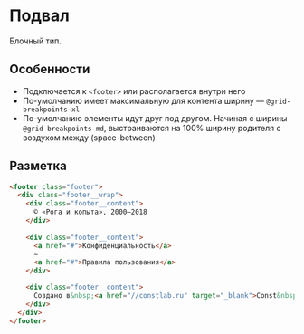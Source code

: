# Подвал

Блочный тип.

## Особенности

* Подключается к `<footer>` или располагается внутри него
* По-умолчанию имеет максимальную для контента ширину — `@grid-breakpoints-xl`
* По-умолчанию элементы идут друг под другом. Начиная с ширины `@grid-breakpoints-md`, выстраиваются на 100% ширину родителя с воздухом между (space-between)

## Разметка

```html
<footer class="footer">
  <div class="footer__wrap">
    <div class="footer__content">
      © «Рога и копыта», 2000–2018
    </div>
    
    <div class="footer__content">
      <a href="#">Конфиденциальность</a>
      ∼
      <a href="#">Правила пользования</a>
    </div>

    <div class="footer__content">
      Создано в&nbsp;<a href="//constlab.ru" target="_blank">Const&nbsp;Lab</a> в&nbsp;2018&nbsp;году
    </div>
  </div>
</footer>
```
